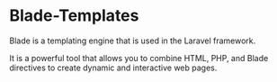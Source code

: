 # Blade-Templates

Blade is a templating engine that is used in the Laravel framework. 

It is a powerful tool that allows you to combine HTML, PHP, and Blade directives to create dynamic and interactive web pages.

